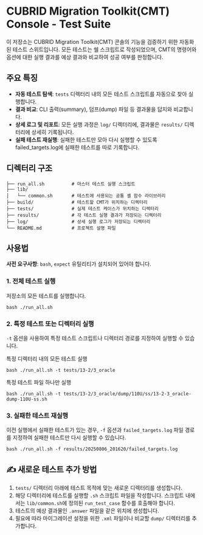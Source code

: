 # CUBRID Migration Toolkit(CMT) Console - Test Suite

이 저장소는 CUBRID Migration Toolkit(CMT) 콘솔의 기능을 검증하기 위한 자동화된 테스트 스위트입니다. 모든 테스트는 쉘 스크립트로 작성되었으며, CMT의 명령어와 옵션에 대한 실행 결과를 예상 결과와 비교하여 성공 여부를 판정합니다.

## 주요 특징

- **자동 테스트 탐색**: `tests` 디렉터리 내의 모든 테스트 스크립트를 자동으로 찾아 실행합니다.
- **결과 비교**: CLI 출력(summary), 덤프(dump) 파일 등 결과물을 답지와 비교합니다.
- **상세 로그 및 리포트**: 모든 실행 과정은 `log/` 디렉터리에, 결과물은 `results/` 디렉터리에 상세히 기록됩니다.
- **실패 테스트 재실행**: 실패한 테스트만 모아 다시 실행할 수 있도록 failed_targets.log에 실패한 테스트를 따로 기록합니다.

## 디렉터리 구조

```
├── run_all.sh          # 마스터 테스트 실행 스크립트
├── lib/
│   └── common.sh       # 테스트에 사용되는 공통 셸 함수 라이브러리
├── build/              # 테스트할 CMT가 위치하는 디렉터리
├── tests/              # 실제 테스트 케이스가 위치하는 디렉터리
├── results/            # 각 테스트 실행 결과가 저장되는 디렉터리
├── log/                # 상세 실행 로그가 저장되는 디렉터리
└── README.md           # 프로젝트 설명 파일
```

## 사용법

**사전 요구사항**: `bash`, `expect` 유틸리티가 설치되어 있어야 합니다.

### 1. 전체 테스트 실행
저장소의 모든 테스트를 실행합니다.
```
bash ./run_all.sh
```
### 2. 특정 테스트 또는 디렉터리 실행

`-t` 옵션을 사용하여 특정 테스트 스크립트나 디렉터리 경로를 지정하여 실행할 수 있습니다.

특정 디렉터리 내의 모든 테스트 실행
```
bash ./run_all.sh -t tests/13-2/3_oracle
```

특정 테스트 파일 하나만 실행
```
bash ./run_all.sh -t tests/13-2/3_oracle/dump/110U/ss/13-2-3_oracle-dump-110U-ss.sh
```

### 3. 실패한 테스트 재실행
이전 실행에서 실패한 테스트가 있는 경우, `-f` 옵션과 `failed_targets.log` 파일 경로를 지정하여 실패한 테스트만 다시 실행할 수 있습니다.
```
bash ./run_all.sh -f results/20250806_201620/failed_targets.log
```

## ✍️ 새로운 테스트 추가 방법
1. `tests/` 디렉터리 아래에 테스트 목적에 맞는 새로운 디렉터리를 생성합니다.
2. 해당 디렉터리에 테스트를 실행할 `.sh` 스크립트 파일을 작성합니다. 스크립트 내에서는 `lib/common.sh`에 정의된 `run_test_case` 함수를 호출해야 합니다.
3. 테스트의 예상 결과물인 `.answer` 파일을 같은 위치에 생성합니다.
4. 필요에 따라 마이그레이션 설정을 위한 `.xml` 파일이나 비교할 `dump/` 디렉터리를 추가합니다.

